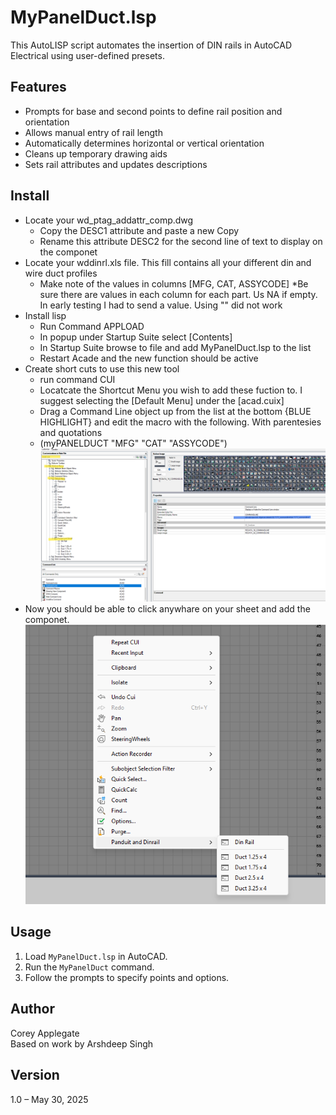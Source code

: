 # MyPanelDuct.lsp

This AutoLISP script automates the insertion of DIN rails in AutoCAD Electrical using user-defined presets.

## Features

- Prompts for base and second points to define rail position and orientation
- Allows manual entry of rail length
- Automatically determines horizontal or vertical orientation
- Cleans up temporary drawing aids
- Sets rail attributes and updates descriptions

## Install

- Locate your wd_ptag_addattr_comp.dwg
    - Copy the DESC1 attribute and paste a new Copy
    - Rename this attribute DESC2 for the second line of text to display on the componet
- Locate your wddinrl.xls file. This fill contains all your different din and wire duct profiles
    - Make note of the values in columns [MFG, CAT, ASSYCODE] 
        *Be sure there are values in each column for each part. Us NA if empty. In early testing I had to send a value. Using "" did not work
- Install lisp
    - Run Command APPLOAD
    - In popup under Startup Suite select [Contents]
    - In Startup Suite browse to file and add MyPanelDuct.lsp to the list
    - Restart Acade and the new function should be active
- Create short cuts to use this new tool
    - run command CUI
    - Locatcate the Shortcut Menu you wish to add these fuction to. I suggest selecting the [Default Menu] under the [acad.cuix]
    - Drag a Command Line object up from the list at the bottom {BLUE HIGHLIGHT} and edit the macro with the following. With parentesies and quotations
    - (myPANELDUCT "MFG" "CAT" "ASSYCODE") 
    ![alt text](images/image-1.png)
- Now you should be able to click anywhare on your sheet and add the componet. ![alt text](images/image.png)

## Usage

1. Load `MyPanelDuct.lsp` in AutoCAD.
2. Run the `MyPanelDuct` command.
3. Follow the prompts to specify points and options.

## Author

Corey Applegate  
Based on work by Arshdeep Singh

## Version

1.0 – May 30, 2025